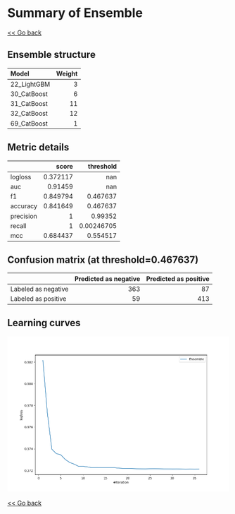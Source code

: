 # Summary of Ensemble

[<< Go back](../README.md)


## Ensemble structure
| Model       |   Weight |
|:------------|---------:|
| 22_LightGBM |        3 |
| 30_CatBoost |        6 |
| 31_CatBoost |       11 |
| 32_CatBoost |       12 |
| 69_CatBoost |        1 |

## Metric details
|           |    score |    threshold |
|:----------|---------:|-------------:|
| logloss   | 0.372117 | nan          |
| auc       | 0.91459  | nan          |
| f1        | 0.849794 |   0.467637   |
| accuracy  | 0.841649 |   0.467637   |
| precision | 1        |   0.99352    |
| recall    | 1        |   0.00246705 |
| mcc       | 0.684437 |   0.554517   |


## Confusion matrix (at threshold=0.467637)
|                     |   Predicted as negative |   Predicted as positive |
|:--------------------|------------------------:|------------------------:|
| Labeled as negative |                     363 |                      87 |
| Labeled as positive |                      59 |                     413 |

## Learning curves
![Learning curves](learning_curves.png)

[<< Go back](../README.md)

